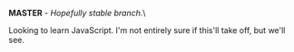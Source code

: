 **MASTER** - _Hopefully stable branch._\

Looking to learn JavaScript. I'm not entirely sure if this'll take off, but we'll see.
